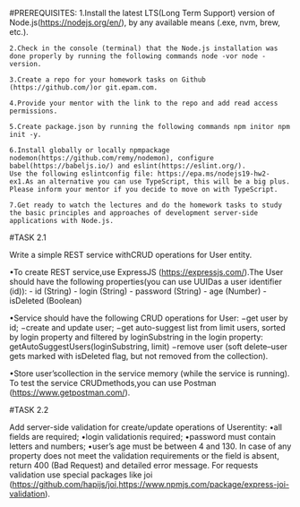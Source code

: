 #PREREQUISITES:
    1.Install the latest LTS(Long Term Support) version of Node.js(https://nodejs.org/en/), by any available means (.exe, nvm, brew, etc.).

    2.Check in the console (terminal) that the Node.js installation was done properly by running the following commands node -vor node -version.

    3.Create a repo for your homework tasks on Github (https://github.com/)or git.epam.com.

    4.Provide your mentor with the link to the repo and add read access permissions.

    5.Create package.json by running the following commands npm initor npm init -y.

    6.Install globally or locally npmpackage nodemon(https://github.com/remy/nodemon), configure babel(https://babeljs.io/) and eslint(https://eslint.org/).
    Use the following eslintconfig file: https://epa.ms/nodejs19-hw2-ex1.As an alternative you can use TypeScript, this will be a big plus. Please inform your mentor if you decide to move on with TypeScript.

    7.Get ready to watch the lectures and do the homework tasks to study the basic principles and approaches of development server-side applications with Node.js.

#TASK 2.1

Write a simple REST service withCRUD operations for User entity.

•To create REST service,use ExpressJS (https://expressjs.com/).The User should have the following properties(you can use UUIDas a user identifier (id)):
    - id (String)
    - login (String)
    - password (String)
    - age (Number)
    - isDeleted (Boolean)

•Service should have the following CRUD operations for User:
    −get user by id;
    −create and update user;
    −get auto-suggest list from limit users, sorted by login property and filtered by loginSubstring
    in the login property: getAutoSuggestUsers(loginSubstring, limit)
    −remove user (soft delete–user gets marked with isDeleted flag, but not removed from the collection).

•Store user’scollection in the service memory (while the service is running).
To test the service CRUDmethods,you can use Postman (https://www.getpostman.com/).

#TASK 2.2

Add server-side validation for create/update operations of Userentity:
    •all fields are required;
    •login validationis required;
    •password must contain letters and numbers;
    •user’s age must be between 4 and 130.
In case of any property does not meet the validation requirements or the field is absent, return 400 (Bad Request) and detailed error message.
For requests validation use special packages like joi (https://github.com/hapijs/joi,https://www.npmjs.com/package/express-joi-validation).